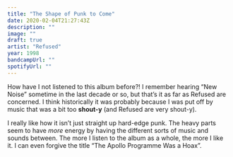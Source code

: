 ```yaml
---
title: "The Shape of Punk to Come"
date: 2020-02-04T21:27:43Z
description: ""
image: ""
draft: true
artist: "Refused"
year: 1998
bandcampUrl: ""
spotifyUrl: ""
---
```


How have I not listened to this album before?! I remember hearing &ldquo;New Noise&rdquo; sometime in the last decade or so, but that’s it as far as Refused are concerned. I think historically it was probably because I was put off by music that was a bit too **shout-y** (and Refused are very shout-y).

I really like how it isn’t just straight up hard-edge punk. The heavy parts seem to have _more_ energy by having the different sorts of music and sounds between. The more I listen to the album as a whole, the more I like it. I can even forgive the title &ldquo;The Apollo Programme Was a Hoax&rdquo;.
